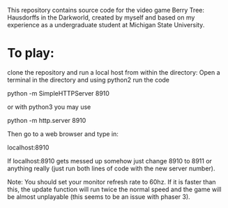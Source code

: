 This repository contains source code for the video game Berry Tree: Hausdorffs in the Darkworld, created by myself and based on my experience as a undergraduate student at Michigan State University.

# To play:

clone the repository and run a local host from within the directory:
Open a terminal in the directory and using python2 run the code

python -m SimpleHTTPServer 8910

or with python3 you may use

python -m http.server 8910

Then go to a web browser and type in:

localhost:8910

If localhost:8910 gets messed up somehow just change 8910 to 8911 or anything really (just run both lines of code with the new server number).

Note: You should set your monitor refresh rate to 60hz. If it is faster than this, the update function will run twice the normal speed and the game will be almost unplayable (this seems to be an issue with phaser 3).
